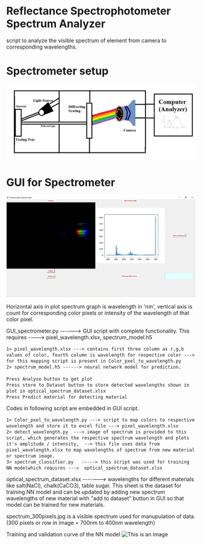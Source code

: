 # Reflectance Spectrophotometer Spectrum Analyzer
script to analyze the visible spectrum of element from camera to corresponding wavelengths.

# Spectrometer setup
![This is an image](https://github.com/P-wagh/Reflectance_Spectrophotometer_Spectrum_Analyzer/blob/main/spectrometer_diagram.jpg)

# GUI for Spectrometer
![This is an image](https://github.com/P-wagh/Reflectance_Spectrophotometer_Spectrum_Analyzer/blob/main/al%20foil.jpg)

Horizontal axis in plot spectrum graph is wavelength in 'nm', vertical axis is count for corresponding color pixels or intensity of the wavelength of that color pixel.

GUI_spectrometer.py   ------>  GUI script with complete functionality. This requires  ----> pixel_wavelength.xlsx, spectrum_model.h5

    1> pixel_wavelength.xlsx ---> contains first three column as r,g,b values of color, fourth column is wavelength for respective color ---> for this mapping script is present in Color_pxel_to_wavelength.py
    2> spectrum_model.h5 ------> neural network model for prediction.
    
    Press Analyse button to get plot
    Press store to Dataset button to store detected wavelengths shown in plot in optical_spectrum_dataset.xlsx
    Press Predict material for detecting material


Codes in following script are embedded in GUI script.

    1> Color_pxel_to_wavelength.py ---> script to map colors to respective wavelength and store it to excel file ---> pixel_wavelength.xlsx
    2> detect_wavelength.py  ---> image of spectrum is provided to this script, which generates the respective spectrum wavelength and plots it's amplitude / intensity,  --> this file uses data from pixel_wavelength.xlsx to map wavelengths of spectrum from new material or spectrum image.
    3> spectrum_classifier.py   -----> this script was used for training NN modelwhich requires --->  optical_spectrum_dataset.xlsx

optical_spectrum_dataset.xlsx  -------> wavelengths for different materials like salt(NaCl), chalk(CaCO3), table sugar. This sheet is the dataset for training NN model and can be updated by adding new spectrum wavelengths of new material with "add to dataset" button in GUI so that model can be trained for new materials.

spectrum_300pixels.jpg   is a visible spectrum used for manupulation of data. (300 pixels or row in image = 700nm to 400nm wavelength)

Training and validation curve of the NN model
![This is an image](https://github.com/P-wagh/Relfection_Spectrophotometer_Spectrum_Analyzer/blob/main/training_and_validation_curve.jpeg)
